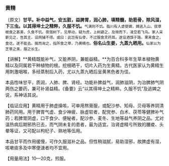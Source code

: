 ### 黄精

〔原文〕**甘平。补中益气，安五脏，益脾胃，润心肺，填精髓，助筋骨，除风湿，下三虫。以其得坤土之精粹，久服不饥。**<small>气满则不饥。脂川有人虐使婢，婢逃入山，拔草根食之甚美，久食不饥。夜宿树下，见草动，疑为虎，上树避之，及晓而下，凌空若飞鸟。家人采薪见之，告其主，设网捕不得。或曰：此岂有仙骨，不过服食灵药耳。遂设酒馔于路，果来食之，食讫，遂不能去。擒而询之，指所食之草，乃黄精也。</small>**俗名山生姜，九蒸九晒用。**<small>仙家以为芝草之类，服之长生。</small>

【讲解】**黄精既能补气，又能养阴，兼能益精。**为百合科多年生草本植物黄精以及同属若干种植物的根。挖根晒干，切片入药为生黄精。古代医家认为黄精生用刺激咽喉，多经蒸制后入药，尤以九蒸九晒后呈黄黑色者为佳。

本品性味甘平，质润，人肺、脾、肾经。功能补脾益气，润肺滋阴，为治脾肺气阴两伤之要药，兼可补肾益精。《备要》云“以其得坤土之精粹。久服不饥”及逃婢之说，系神话其说。

【临证应用】黄精用于肺虚燥咳，可单用熬膏服，或配沙参、知母、贝母等养阴清肺药同用。用于脾胃气虚、食少神疲、脉虚软者，配党参、白术、茯苓等健脾补气药；若脾胃阴虚，口干食少、便秘者，配沙参、麦冬、生地等益气养阴之品。尤对温热病后期邪热已去，而气阴未复的患者，最为适宜。治肾虚精亏所致的腰痠、头晕等证，又可配以枸杞子、熟地等伍用。

本品甘平而作用缓慢，可作久服滋补之品。但性稍滋腻，易助湿邪，故脾虚有湿，咳嗽痰多及中寒便溏者均不宜用。

【用量用法】10—20克，煎服。